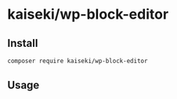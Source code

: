 # kaiseki/wp-block-editor

## Install

```bash
composer require kaiseki/wp-block-editor
```

## Usage

